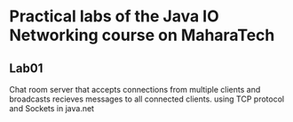 <h1>Practical labs of the Java IO Networking course on MaharaTech</h1>
<h2>Lab01</h2> 
Chat room server that accepts connections from multiple clients and broadcasts recieves messages to all connected clients.
using TCP protocol and Sockets in java.net
